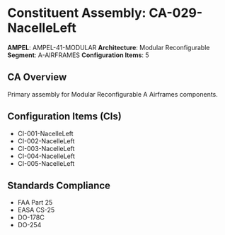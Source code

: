 # Constituent Assembly: CA-029-NacelleLeft

**AMPEL**: AMPEL-41-MODULAR
**Architecture**: Modular Reconfigurable
**Segment**: A-AIRFRAMES
**Configuration Items**: 5

## CA Overview
Primary assembly for Modular Reconfigurable A Airframes components.

## Configuration Items (CIs)
- CI-001-NacelleLeft
- CI-002-NacelleLeft
- CI-003-NacelleLeft
- CI-004-NacelleLeft
- CI-005-NacelleLeft

## Standards Compliance
- FAA Part 25
- EASA CS-25
- DO-178C
- DO-254
